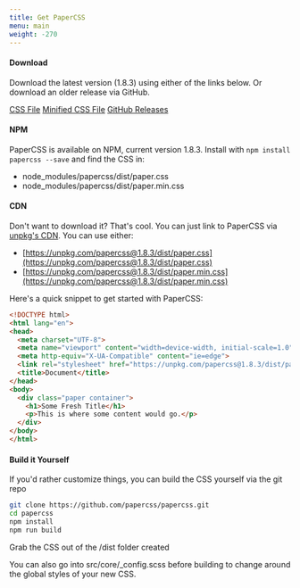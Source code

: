 ```yaml
---
title: Get PaperCSS
menu: main
weight: -270
---
```


#### Download

Download the latest version (1.8.3) using either of the links below. Or
download an older release via GitHub.

<div class="row flex-spaces text-center">
  <a class="paper-btn margin" href="https://github.com/rhyneav/papercss/releases/download/v1.8.3/paper.css">CSS File</a>
  <a class="paper-btn margin" href="https://github.com/rhyneav/papercss/releases/download/v1.8.3/paper.min.css">Minified CSS File</a>
  <a class="paper-btn margin" href="https://github.com/rhyneav/papercss/releases">GitHub Releases</a>
</div>

#### NPM

PaperCSS is available on NPM, current version 1.8.3. Install with <code>npm install papercss --save</code> and find the CSS in:

* node_modules/papercss/dist/paper.css
* node_modules/papercss/dist/paper.min.css

#### CDN

Don't want to download it? That's cool. You can just link to PaperCSS via
[unpkg's CDN](https://unpkg.com/#/). You can use either:

* [https://unpkg.com/papercss@1.8.3/dist/paper.css](https://unpkg.com/papercss@1.8.3/dist/paper.css)
* [https://unpkg.com/papercss@1.8.3/dist/paper.min.css](https://unpkg.com/papercss@1.8.3/dist/paper.min.css)

Here's a quick snippet to get started with PaperCSS:

```html
<!DOCTYPE html>
<html lang="en">
<head>
  <meta charset="UTF-8">
  <meta name="viewport" content="width=device-width, initial-scale=1.0">
  <meta http-equiv="X-UA-Compatible" content="ie=edge">
  <link rel="stylesheet" href="https://unpkg.com/papercss@1.8.3/dist/paper.min.css">
  <title>Document</title>
</head>
<body>
  <div class="paper container">
    <h1>Some Fresh Title</h1>
    <p>This is where some content would go.</p>
  </div>
</body>
</html>
```

#### Build it Yourself

If you'd rather customize things, you can build the CSS yourself via the git repo

```sh
git clone https://github.com/papercss/papercss.git
cd papercss
npm install
npm run build
```

Grab the CSS out of the /dist folder created

You can also go into src/core/_config.scss before building to change around the global styles of your new CSS.
